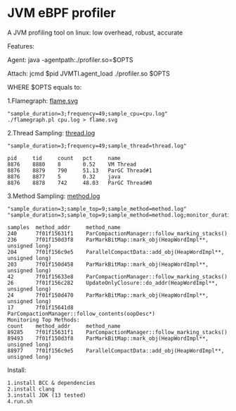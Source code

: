 # JVM eBPF profiler

A JVM profiling tool on linux: low overhead, robust, accurate

Features:

Agent:   java -agentpath:./profiler.so=$OPTS

Attach:  jcmd $pid JVMTI.agent_load ./profiler.so $OPTS

WHERE $OPTS equals to:

1.Flamegraph: [flame.svg](https://github.com/weixingsun/jBProF/blob/master/flame.svg)

    "sample_duration=3;frequency=49;sample_cpu=cpu.log"
    ./flamegraph.pl cpu.log > flame.svg

2.Thread Sampling: [thread.log](https://github.com/weixingsun/jBProF/blob/master/thread.log)

    "sample_duration=3;frequency=49;sample_thread=thread.log"
    
    pid		tid		count	pct		name
    8876	8880	8		0.52	VM Thread
    8876	8879	790		51.13	ParGC Thread#1
    8876	8877	5		0.32	java
    8876	8878	742		48.03	ParGC Thread#0

3.Method Sampling: [method.log](https://github.com/weixingsun/jBProF/blob/master/method.log)

    "sample_duration=3;sample_top=9;sample_method=method.log"
    "sample_duration=3;sample_top=9;sample_method=method.log;monitor_duration=1;monitor_top=4"
    
    samples	 method_addr	 method_name
    240 	 7f01f15631f1	 ParCompactionManager::follow_marking_stacks()
    236		 7f01f150d3f8	 ParMarkBitMap::mark_obj(HeapWordImpl**, unsigned long)
    204		 7f01f156c9e5	 ParallelCompactData::add_obj(HeapWordImpl**, unsigned long)
    203		 7f01f150d458	 ParMarkBitMap::mark_obj(HeapWordImpl**, unsigned long)
    42		 7f01f15633e8	 ParCompactionManager::follow_marking_stacks()
    26		 7f01f156c282	 UpdateOnlyClosure::do_addr(HeapWordImpl**, unsigned long)
    24		 7f01f150d470	 ParMarkBitMap::mark_obj(HeapWordImpl**, unsigned long)
    17		 7f01f15641d8	 ParCompactionManager::follow_contents(oopDesc*)
    Monitoring Top Methods:
    count	 method_addr	 method_name
    89285	 7f01f15631f1	 ParCompactionManager::follow_marking_stacks()
    89493	 7f01f150d3f8	 ParMarkBitMap::mark_obj(HeapWordImpl**, unsigned long)
    88977	 7f01f156c9e5	 ParallelCompactData::add_obj(HeapWordImpl**, unsigned long)


Install:

    1.install BCC & dependencies
    2.install clang
    3.install JDK (13 tested)
    4.run.sh
